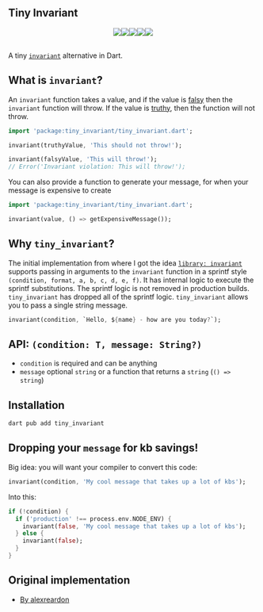 ## Tiny Invariant

<div style="display: flex; justify-content: center;">

  <img src="https://img.shields.io/pub/v/tiny_invariant?color=green">

  <img src="https://img.shields.io/pub/points/tiny_invariant">

  <img src="https://img.shields.io/pub/popularity/tiny_invariant?color=green">

  <img src="https://img.shields.io/badge/maintenance%20status-actively%20developed-brightgreen">

  <img src="https://img.shields.io/badge/coverage-92%25-orange">

</div>
<br/>

A tiny [`invariant`](https://www.npmjs.com/package/invariant) alternative in Dart.

## What is `invariant`?

An `invariant` function takes a value, and if the value is [falsy](https://github.com/getify/You-Dont-Know-JS/blob/bdbe570600d4e1107d0b131787903ca1c9ec8140/up%20%26%20going/ch2.md#truthy--falsy) then the `invariant` function will throw. If the value is [truthy](https://github.com/getify/You-Dont-Know-JS/blob/bdbe570600d4e1107d0b131787903ca1c9ec8140/up%20%26%20going/ch2.md#truthy--falsy), then the function will not throw.

```dart
import 'package:tiny_invariant/tiny_invariant.dart';

invariant(truthyValue, 'This should not throw!');

invariant(falsyValue, 'This will throw!');
// Error('Invariant violation: This will throw!');
```

You can also provide a function to generate your message, for when your message is expensive to create

```dart
import 'package:tiny_invariant/tiny_invariant.dart';

invariant(value, () => getExpensiveMessage());
```

## Why `tiny_invariant`?

The initial implementation from where I got the idea [`library: invariant`](https://www.npmjs.com/package/invariant) supports passing in arguments to the `invariant` function in a sprintf style `(condition, format, a, b, c, d, e, f)`. It has internal logic to execute the sprintf substitutions. The sprintf logic is not removed in production builds. `tiny_invariant` has dropped all of the sprintf logic. `tiny_invariant` allows you to pass a single string message. 

```dart
invariant(condition, `Hello, ${name} - how are you today?`);
```

## API: `(condition: T, message: String?)`

- `condition` is required and can be anything
- `message` optional `string` or a function that returns a `string` (`() => string`)

## Installation

```sh
dart pub add tiny_invariant
```
## Dropping your `message` for kb savings!

Big idea: you will want your compiler to convert this code:

```dart
invariant(condition, 'My cool message that takes up a lot of kbs');
```

Into this:

```dart
if (!condition) {
  if ('production' !== process.env.NODE_ENV) {
    invariant(false, 'My cool message that takes up a lot of kbs');
  } else {
    invariant(false);
  }
}
```

## Original implementation

- [By alexreardon](https://github.com/alexreardon/tiny-invariant)
